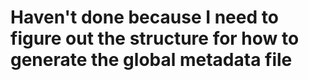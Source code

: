 # Haven't done because I need to figure out the structure for how to generate the global metadata file